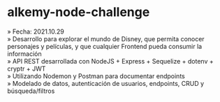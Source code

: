 # alkemy-node-challenge

» Fecha: 2021.10.29<br/>
» Desarrollo para explorar el mundo de Disney, que permita conocer personajes y películas, y que cualquier Frontend pueda consumir la información<br/>
» API REST desarrollada con NodeJS + Express + Sequelize + dotenv + cryptr + JWT<br/>
» Utilizando Nodemon y Postman para documentar endpoints<br/>
» Modelado de datos, autenticación de usuarios, endpoints, CRUD y búsqueda/filtros